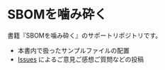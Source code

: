 # SBOMを噛み砕く
書籍『SBOMを噛み砕く』のサポートリポジトリです。

- 本書内で扱ったサンプルファイルの配置
- [Issues](../..//issues) によるご意見ご感想ご質問などの投稿
